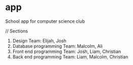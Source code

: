 # app

School app for computer science club

// Sections
1) Design
Team: Elijah,
      Josh
2) Database programming
Team:
      Malcolm,
      Ali
3) Front end programming
Team:
      Josh,
      Liam,
      Christian
4) Back end programming
Team:
      Liam,
      Malcolm,
      Christian
